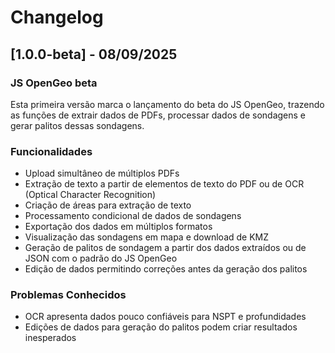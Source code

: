 # Changelog

## [1.0.0-beta] - 08/09/2025

### JS OpenGeo beta

Esta primeira versão marca o lançamento do beta do JS OpenGeo, trazendo as funções de extrair dados de PDFs, processar dados de sondagens e gerar palitos dessas sondagens.

### Funcionalidades

- Upload simultâneo de múltiplos PDFs
- Extração de texto a partir de elementos de texto do PDF ou de OCR (Optical Character Recognition)
- Criação de áreas para extração de texto
- Processamento condicional de dados de sondagens
- Exportação dos dados em múltiplos formatos
- Visualização das sondagens em mapa e download de KMZ
- Geração de palitos de sondagem a partir dos dados extraídos ou de JSON com o padrão do JS OpenGeo
- Edição de dados permitindo correções antes da geração dos palitos

### Problemas Conhecidos

- OCR apresenta dados pouco confiáveis para NSPT e profundidades
- Edições de dados para geração do palitos podem criar resultados inesperados
